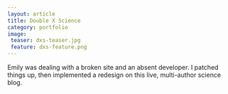 ```yaml
---
layout: article
title: Double X Science
category: portfolio
image:
 teaser: dxs-teaser.jpg
 feature: dxs-feature.png
---
```


Emily was dealing with a broken site and an absent developer. I patched things up, then implemented a redesign on this live, multi-author science blog.
